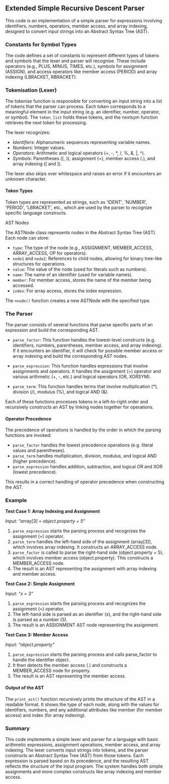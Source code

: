 
## Extended Simple Recursive Descent Parser

This code is an implementation of a simple parser for expressions involving identifiers, numbers, operators,
member access, and array indexing, designed to convert input strings into an Abstract Syntax Tree (AST).


### Constants for Symbol Types

The code defines a set of constants to represent different types of tokens and symbols that the lexer and
parser will recognise. These include operators (e.g., PLUS, MINUS, TIMES, etc.), symbols for assignment (ASSIGN),
and access operators like member access (PERIOD) and array indexing (LBRACKET, RBRACKET).


### Tokenisation (Lexer)

The tokenise function is responsible for converting an input string into a list of tokens that the parser can
process. Each token corresponds to a meaningful element in the input string (e.g. an identifier, number,
operator, or symbol). The `token_list` holds these tokens, and the nextsym function retrieves the next token
for processing.

The lexer recognizes:
- *Identifiers*: Alphanumeric sequences representing variable names.
- *Numbers*: Integer values.
- *Operators*: Arithmetic and logical operators (+, -, *, /, %, &, |, ^).
- *Symbols*: Parentheses ((, )), assignment (=), member access (.), and array indexing ([ and ]).

The lexer also skips over whitespace and raises an error if it encounters an unknown character.

#### Token Types

Token types are represented as strings, such as 'IDENT', 'NUMBER', 'PERIOD', 'LBRACKET', etc., which are used
by the parser to recognize specific language constructs.

AST Nodes

The ASTNode class represents nodes in the Abstract Syntax Tree (AST). Each node can store:
- `type`: The type of the node (e.g., ASSIGNMENT, MEMBER_ACCESS, ARRAY_ACCESS, OP for operators).
- `node1` and `node2`: References to child nodes, allowing for binary tree-like structures for operations.
- `value`: The value of the node (used for literals such as numbers).
- `name`: The name of an identifier (used for variable names).
- `member`: For member access, stores the name of the member being accessed.
- `index`: For array access, stores the index expression.

The `nnode()` function creates a new ASTNode with the specified type.

### The Parser

The parser consists of several functions that parse specific parts of an expression and build the
corresponding AST.

- `parse_factor`: This function handles the lowest-level constructs (e.g. identifiers, numbers, parentheses,
  member access, and array indexing). If it encounters an identifier, it will check for possible member
  access or array indexing and build the corresponding AST nodes.

- `parse_expression`: This function handles expressions that involve assignments and operators. It handles
  the assignment (=) operator and various arithmetic (+, -, etc.) and logical operators (OR, XORSYM).

- `parse_term`: This function handles terms that involve multiplication (*), division (/), modulus (%),
  and logical AND (&).

Each of these functions processes tokens in a left-to-right order and recursively constructs an AST by
linking nodes together for operations.


#### Operator Precedence

The precedence of operations is handled by the order in which the parsing functions are invoked:
- `parse_factor` handles the lowest precedence operations (e.g. literal values and parentheses).
- `parse_term` handles multiplication, division, modulus, and logical AND (higher precedence).
- `parse_expression` handles addition, subtraction, and logical OR and XOR (lowest precedence).

This results in a correct handling of operator precedence when constructing the AST.


### Example

__Test Case 1: Array Indexing and Assignment__

*Input: "array[3] = object.property + 5"*
1. `parse_expression` starts the parsing process and recognizes the assignment (=) operator.
2. `parse_term` handles the left-hand side of the assignment (array[3]), which involves array indexing.
   It constructs an ARRAY_ACCESS node.
3. `parse_factor` is called to parse the right-hand side (object.property + 5), which involves member
   access (object.property). This constructs a MEMBER_ACCESS node.
4. The result is an AST representing the assignment with array indexing and member access.

__Test Case 2: Simple Assignment__

*Input: "x = 3"*
1. `parse_expression` starts the parsing process and recognizes the assignment (=) operator.
2. The left-hand side is parsed as an identifier (x), and the right-hand side is parsed as a number (3).
3. The result is an ASSIGNMENT AST node representing the assignment.

__Test Case 3: Member Access__

*Input: "object.property"*
1. `parse_expression` starts the parsing process and calls parse_factor to handle the identifier object.
2. It then detects the member access (.) and constructs a MEMBER_ACCESS node for property.
3. The result is an AST representing the member access.


#### Output of the AST

The `print_ast()` function recursively prints the structure of the AST in a readable format. It shows the
type of each node, along with the values for identifiers, numbers, and any additional attributes like
member (for member access) and index (for array indexing).


### Summary

This code implements a simple lexer and parser for a language with basic arithmetic expressions,
assignment operations, member access, and array indexing. The lexer converts input strings into
tokens, and the parser constructs an Abstract Syntax Tree (AST) from those tokens. Each expression
is parsed based on its precedence, and the resulting AST reflects the structure of the input
program. The system handles both simple assignments and more complex constructs like array indexing
and member access.
